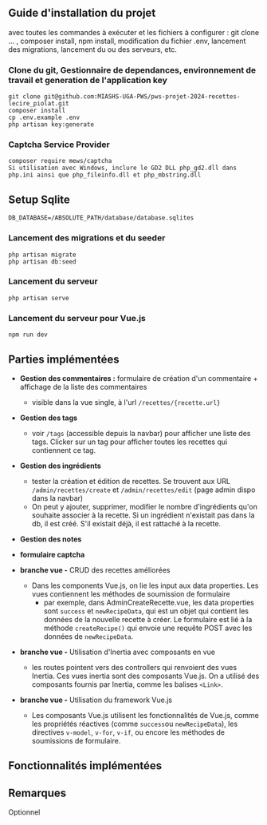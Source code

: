 ## Guide d'installation du projet 
avec toutes les commandes à exécuter et les fichiers à configurer : git clone ... , composer install, npm install, modification du fichier .env, lancement des migrations, lancement du ou des serveurs, etc. 

### Clone du git, Gestionnaire de dependances, environnement de travail et generation de l'application key 
    git clone git@github.com:MIASHS-UGA-PWS/pws-projet-2024-recettes-lecire_piolat.git
    composer install    
    cp .env.example .env    
    php artisan key:generate

### Captcha Service Provider
    composer require mews/captcha
    Si utilisation avec Windows, inclure le GD2 DLL php_gd2.dll dans php.ini ainsi que php_fileinfo.dll et php_mbstring.dll

## Setup Sqlite
    DB_DATABASE=/ABSOLUTE_PATH/database/database.sqlites

### Lancement des migrations et du seeder
    php artisan migrate
    php artisan db:seed

### Lancement du serveur
    php artisan serve

### Lancement du serveur pour Vue.js
    npm run dev

## Parties implémentées
- **Gestion des commentaires :** formulaire de création d'un commentaire + affichage de la liste des commentaires
    - visible dans la vue single, à l'url ```/recettes/{recette.url}```

- **Gestion des tags**
    - voir ```/tags``` (accessible depuis la navbar) pour afficher une liste des tags. Clicker sur un tag pour afficher toutes les recettes qui contiennent ce tag.  
  
- **Gestion des ingrédients**
    - tester la création et édition de recettes. Se trouvent aux URL ```/admin/recettes/create``` et ```/admin/recettes/edit``` (page admin dispo dans la navbar)
    - On peut y ajouter, supprimer, modifier le nombre d'ingrédients qu'on souhaite associer à la recette. Si un ingrédient n'existait pas dans la db, il est créé. S'il existait déjà, il est rattaché à la recette.  
  
- **Gestion des notes**  

- **formulaire captcha** 
  
- **branche vue -** CRUD des recettes améliorées  
    - Dans les components Vue.js, on lie les input aux data properties. Les vues contiennent les méthodes de soumission de formulaire
        - par exemple, dans AdminCreateRecette.vue, les data properties sont ```success``` et ```newRecipeData```, qui est un objet qui contient les données de la nouvelle recette à créer. Le formulaire est lié à la méthode ```createRecipe()``` qui envoie une requête POST avec les données de ```newRecipeData```.  
  
- **branche vue -** Utilisation d'Inertia avec composants en vue
    - les routes pointent vers des controllers qui renvoient des vues Inertia. Ces vues inertia sont des composants Vue.js. On a utilisé des composants fournis par Inertia, comme les balises ```<Link>```.

- **branche vue -** Utilisation du framework Vue.js
    - Les composants Vue.js utilisent les fonctionnalités de Vue.js, comme les propriétés réactives (comme ```success```ou ```newRecipeData```), les directives ```v-model```, ```v-for```, ```v-if```, ou encore les méthodes de soumissions de formulaire.

## Fonctionnalités implémentées


## Remarques
Optionnel

